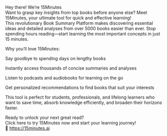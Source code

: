 Hey there! We’re 15Minutes  
Want to grasp key insights from top books before anyone else? Meet 15Minutes, your ultimate tool for quick and effective learning!  
This revolutionary Book Summary Platform makes discovering essential ideas and detailed analyses from over 5000 books easier than ever. Stop spending hours reading—start learning the most important concepts in just 15 minutes.

Why you’ll love 15Minutes:

Say goodbye to spending days on lengthy books

Instantly access thousands of concise summaries and analyses

Listen to podcasts and audiobooks for learning on the go

Get personalized recommendations to find books that suit your interests

This tool is perfect for students, professionals, and lifelong learners who want to save time, absorb knowledge efficiently, and broaden their horizons faster.

Ready to unlock your next great read?  
Click here to try 15Minutes now and start your learning journey!  
🔗 https://15minutes.ai
